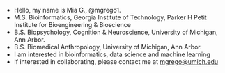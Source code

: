 - Hello, my name is Mia G., @mgrego1.
- M.S. Bioinformatics, Georgia Institute of Technology, Parker H Petit Institute for Bioengineering & Bioscience
- B.S. Biopsychology, Cognition & Neuroscience, University of Michigan, Ann Arbor.
- B.S. Biomedical Anthropology, University of Michigan, Ann Arbor.
- I am interested in bioinformatics, data science and machine learning
- If interested in collaborating, please contact me at mgrego@umich.edu

<!---
mgrego1/mgrego1 is a ✨ special ✨ repository because its `README.md` (this file) appears on your GitHub profile.
You can click the Preview link to take a look at your changes.
--->
